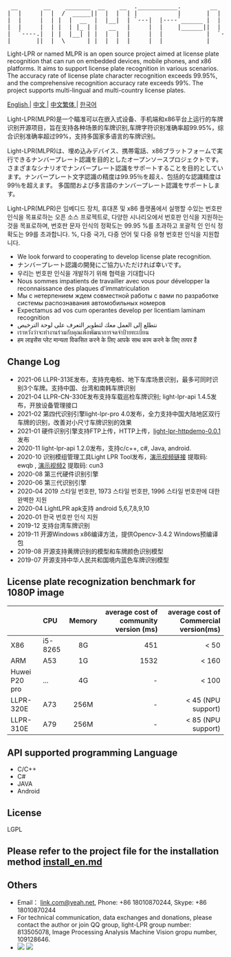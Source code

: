 <pre>
 __       __    _______  __    __  .___________.        __      .______   .______      
|  |     |  |  /  _____||  |  |  | |           |       |  |     |   _  \  |   _  \     
|  |     |  | |  |  __  |  |__|  | `---|  |----`______ |  |     |  |_)  | |  |_)  |    
|  |     |  | |  | |_ | |   __   |     |  |    |______||  |     |   ___/  |      /     
|  `----.|  | |  |__| | |  |  |  |     |  |            |  `----.|  |      |  |\  \----.
|_______||__|  \______| |__|  |__|     |__|            |_______|| _|      | _| `._____|
</pre>                                                                                       

Light-LPR or named MLPR is an open source project aimed at license plate recognition that can run on embedded devices, mobile phones, and x86 platforms. It aims to support license plate recognition in various scenarios. The accuracy rate of license plate character recognition exceeds 99.95%, and the comprehensive recognition accuracy rate exceeds 99%. The project supports multi-lingual and multi-country license plates.

 [ English ](en.md) | [ 中文 ](cn-zh.md) | [ 中文繁体 ](cn-tw.md)| [ 한국어 ](kr.md) 

Light-LPR(MLPR)是一个瞄准可以在嵌入式设备、手机端和x86平台上运行的车牌识别开源项目，旨在支持各种场景的车牌识别,车牌字符识别准确率超99.95%，综合识别准确率超过99%，支持多国家多语言的车牌识别。

Light-LPR(MLPR)は、埋め込みデバイス、携帯電話、x86プラットフォームで実行できるナンバープレート認識を目的としたオープンソースプロジェクトです。さまざまなシナリオでナンバープレート認識をサポートすることを目的としています。ナンバープレート文字認識の精度は99.95％を超え、包括的な認識精度は99％を超えます。 多国間および多言語のナンバープレート認識をサポートします。

Light-LPR(MLPR)은 임베디드 장치, 휴대폰 및 x86 플랫폼에서 실행할 수있는 번호판 인식을 목표로하는 오픈 소스 프로젝트로, 다양한 시나리오에서 번호판 인식을 지원하는 것을 목표로하며, 번호판 문자 인식의 정확도는 99.95 %를 초과하고 포괄적 인 인식 정확도는 99를 초과합니다. %, 다중 국가, 다중 언어 및 다중 유형 번호판 인식을 지원합니다.

- We look forward to cooperating to develop license plate recognition.
- ナンバープレート認識の開発にご協力いただければ幸いです。
- 우리는 번호판 인식을 개발하기 위해 협력을 기대합니다
- Nous sommes impatients de travailler avec vous pour développer la reconnaissance des plaques d'immatriculation
- Мы с нетерпением ждем совместной работы с вами по разработке системы распознавания автомобильных номеров
- Expectamus ad vos cum operantes develop per licentiam laminam recognition
- نتطلع إلى العمل معك لتطوير التعرف على لوحة الترخيص
- เราหวังว่าจะทำงานร่วมกับคุณเพื่อพัฒนาการจดจำป้ายทะเบียน
- हम लाइसेंस प्लेट मान्यता विकसित करने के लिए आपके साथ काम करने के लिए तत्पर हैं

## Change Log 
- 2021-06 LLPR-313E发布，支持充电桩、地下车库场景识别，最多可同时识别3个车牌。支持中国、台湾和南韩车牌识别
- 2021-04 LLPR-CN-330E发布支持车载巡检车牌识别; light-lpr-api 1.4.5发布，开放设备管理接口
- 2021-02 第四代识别引擎light-lpr-pro 4.0发布，全力支持中国大陆地区双行车牌的识别，改善对小尺寸车牌识别的效果
- 2021-01 硬件识别引擎支持FTP上传，HTTP上传，[light-lpr-httpdemo-0.0.1](https://github.com/lqian/light-lpr-httpdemo)发布
- 2020-11 light-lpr-api 1.2.0发布，支持c/c++, c#, Java, android.
- 2020-10 识别模组管理工具Light LPR Tool发布，[演示视频链接](https://pan.baidu.com/s/16D2S6StjKsv879nMFSZAmQ) 提取码: ewqb , [演示视频2](https://pan.baidu.com/s/1wV_agW71bthTpzhxKLf6cA) 提取码: cun3 
- 2020-08 第三代硬件识别引擎
- 2020-06 第三代识别引擎
- 2020-04 2019 스타일 번호판, 1973 스타일 번호판, 1996 스타일 번호판에 대한 완벽한 지원
- 2020-04 LightLPR apk支持 android 5,6,7,8,9,10
- 2020-01 한국 번호판 인식 지원
- 2019-12 支持台湾车牌识别
- 2019-11 开源Windows x86编译方法，提供Opencv-3.4.2 Windows预编译包
- 2019-08 开源支持黄牌识别的模型和车牌颜色识别模型
- 2019-07 开源支持中华人民共和国境内蓝色车牌识别模型


## License plate recognization benchmark for 1080P image

|       | CPU     |  Memory  | average cost of community version (ms)   |  average cost of Commercial version(ms) |
| :-------- | :-----    | :----:  | ----:  | ----:  |
| X86  | i5-8265   |  8G    | 451 | < 50  |
| ARM  | A53       | 1G    | 1532| < 160 |
| Huwei P20 pro| ... | 4G | - |  < 100 |
| LLPR-320E | A73 | 256M | - |  < 45 (NPU support) |
| LLPR-310E | A79 | 256M | - | < 85 (NPU support) |

## API supported programming Language
- C/C++
- C#
- JAVA
- Android

## License
LGPL

## Please refer to the project file for the installation method [install_en.md](install_en.md)
## Others
- Email： link.com@yeah.net, Phone: +86 18010870244,  Skype: +86 18010870244
- For technical communication, data exchanges and donations, please contact the author or join QQ group, light-LPR group number: 813505078, Image Processing Analysis Machine Vision gropu number, 109128646.
- ![](light-LPR.png) ![](109128646.png) 
